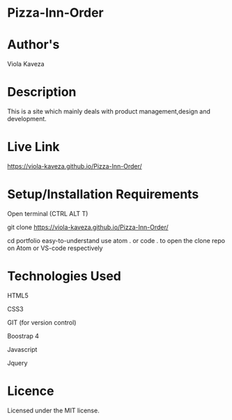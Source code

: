 # Pizza-Inn-Order

# Author's
Viola Kaveza

# Description
This is a site which mainly deals with product management,design and development.

# Live Link
https://viola-kaveza.github.io/Pizza-Inn-Order/

# Setup/Installation Requirements
Open terminal (CTRL ALT T)

git clone https://viola-kaveza.github.io/Pizza-Inn-Order/

cd portfolio easy-to-understand use atom . or code . to open the clone repo on Atom or VS-code respectively

# Technologies Used
HTML5

CSS3

GIT (for version control)

Boostrap 4

Javascript

Jquery

# Licence
Licensed under the MIT license.





